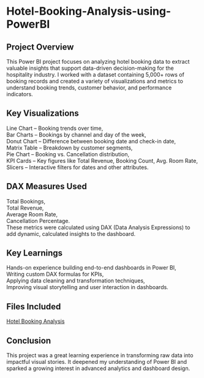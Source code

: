 # Hotel-Booking-Analysis-using-PowerBI
## Project Overview
This Power BI project focuses on analyzing hotel booking data to extract valuable insights that support data-driven decision-making for the hospitality industry.
I worked with a dataset containing 5,000+ rows of booking records and created a variety of visualizations and metrics to understand booking trends, customer behavior, and performance indicators.

## Key Visualizations
Line Chart – Booking trends over time,  
Bar Charts – Bookings by channel and day of the week,  
Donut Chart – Difference between booking date and check-in date,  
Matrix Table – Breakdown by customer segments,  
Pie Chart – Booking vs. Cancellation distribution,  
KPI Cards – Key figures like Total Revenue, Booking Count, Avg. Room Rate, 
Slicers – Interactive filters for dates and other attributes.  
## DAX Measures Used
Total Bookings,  
Total Revenue,  
Average Room Rate,  
Cancellation Percentage.  
These metrics were calculated using DAX (Data Analysis Expressions) to add dynamic, calculated insights to the dashboard.  
## Key Learnings
Hands-on experience building end-to-end dashboards in Power BI,  
Writing custom DAX formulas for KPIs,  
Applying data cleaning and transformation techniques,  
Improving visual storytelling and user interaction in dashboards.  
## Files Included
<a href="https://github.com/Jeevan-0198/Hotel-Booking-Analysis-using-PowerBI/blob/main/Hotel%20Booking%20Analysis.pbix"> Hotel Booking Analysis</a>
## Conclusion
This project was a great learning experience in transforming raw data into impactful visual stories. It deepened my understanding of Power BI and sparked a growing interest in advanced analytics and dashboard design.
